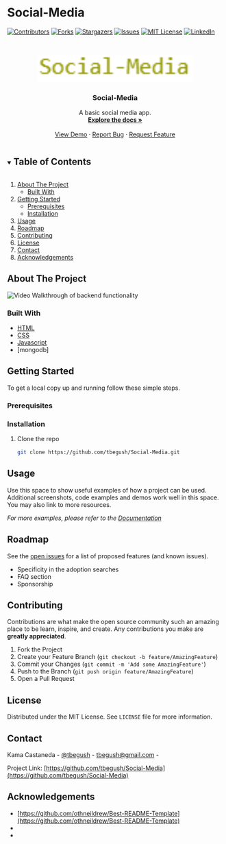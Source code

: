 # Social-Media
<!--
*** Thanks for checking out the Best-README-Template. If you have a suggestion
*** that would make this better, please fork the repo and create a pull request
*** or simply open an issue with the tag "enhancement".
*** Thanks again! Now go create something AMAZING! :D
***
*** Forked from othneildrew/Best-README-Template
***
*** To avoid retyping too much info. Do a search and replace for the following:
*** github_username, repo_name, twitter_handle, email, project_title, project_description
*** tbegush, Social-Media, @tbegush, tbegush@gmail.com, Social-Media,A basic social media app.
-->



<!-- PROJECT SHIELDS -->
<!--
*** I'm using markdown "reference style" links for readability.
*** Reference links are enclosed in brackets [ ] instead of parentheses ( ).
*** See the bottom of this document for the declaration of the reference variables
*** for contributors-url, forks-url, etc. This is an optional, concise syntax you may use.
*** https://www.markdownguide.org/basic-syntax/#reference-style-links
-->
[![Contributors][contributors-shield]][contributors-url]
[![Forks][forks-shield]][forks-url]
[![Stargazers][stars-shield]][stars-url]
[![Issues][issues-shield]][issues-url]
[![MIT License][license-shield]][license-url]
[![LinkedIn][linkedin-shield]][linkedin-url]



<!-- PROJECT LOGO -->
<br />
<p align="center">
  <a href="https://github.com/tbegush/Social-Media-logo.png">
    <img src="./Social-Media-logo.png" alt="Logo" width="363" height=auto>
  </a>

  <h3 align="center">Social-Media</h3>

  <p align="center">
   A basic social media app.
    <br />
    <a href="https://github.com/tbegush/Social-Media"><strong>Explore the docs »</strong></a>
    <br />
    <br />
    <a href="https://tbegush.github.io/Social-Media">View Demo</a>
    ·
    <a href="https://github.com/tbegush/Social-Media/issues">Report Bug</a>
    ·
    <a href="https://github.com/tbegush/Social-Media/issues">Request Feature</a>
  </p>
</p>



<!-- TABLE OF CONTENTS -->
<details open="open">
  <summary><h2 style="display: inline-block">Table of Contents</h2></summary>
  <ol>
    <li>
      <a href="#about-the-project">About The Project</a>
      <ul>
        <li><a href="#built-with">Built With</a></li>
      </ul>
    </li>
    <li>
      <a href="#getting-started">Getting Started</a>
      <ul>
        <li><a href="#prerequisites">Prerequisites</a></li>
        <li><a href="#installation">Installation</a></li>
      </ul>
    </li>
    <li><a href="#usage">Usage</a></li>
    <li><a href="#roadmap">Roadmap</a></li>
    <li><a href="#contributing">Contributing</a></li>
    <li><a href="#license">License</a></li>
    <li><a href="#contact">Contact</a></li>
    <li><a href="#acknowledgements">Acknowledgements</a></li>
  </ol>
</details>



<!-- ABOUT THE PROJECT -->
## About The Project

![Video Walkthrough of backend functionality](https://watch.screencastify.com/v/aJjJetYmCO1Bf3eREWFJ)




### Built With

* [HTML]()
* [CSS]()
* [Javascript]()
* [mongodb]




<!-- GETTING STARTED -->
## Getting Started

To get a local copy up and running follow these simple steps.

### Prerequisites

### Installation

1. Clone the repo
   ```sh
   git clone https://github.com/tbegush/Social-Media.git
   ```


<!-- USAGE EXAMPLES -->
## Usage

Use this space to show useful examples of how a project can be used. Additional screenshots, code examples and demos work well in this space. You may also link to more resources.

_For more examples, please refer to the [Documentation](https://example.com)_



<!-- ROADMAP -->
## Roadmap

See the [open issues](https://github.com/tbegush/Social-Media/issues) for a list of proposed features (and known issues).
  * Specificity in the adoption searches
  * FAQ section
  * Sponsorship



<!-- CONTRIBUTING -->
## Contributing

Contributions are what make the open source community such an amazing place to be learn, inspire, and create. Any contributions you make are **greatly appreciated**.

1. Fork the Project
2. Create your Feature Branch (`git checkout -b feature/AmazingFeature`)
3. Commit your Changes (`git commit -m 'Add some AmazingFeature'`)
4. Push to the Branch (`git push origin feature/AmazingFeature`)
5. Open a Pull Request



<!-- LICENSE -->
## License

Distributed under the MIT License. See `LICENSE` file for more information.



<!-- CONTACT -->
## Contact

Kama Castaneda - [@tbegush](https://twitter.com/tbegush) - tbegush@gmail.com - 

Project Link: [https://github.com/tbegush/Social-Media](https://github.com/tbegush/Social-Media)



<!-- ACKNOWLEDGEMENTS -->
## Acknowledgements

* [https://github.com/othneildrew/Best-README-Template](https://github.com/othneildrew/Best-README-Template)
* []()
* []()





<!-- MARKDOWN LINKS & IMAGES -->
<!-- https://www.markdownguide.org/basic-syntax/#reference-style-links -->
[contributors-shield]: https://img.shields.io/github/contributors/tbegush/git-it-done.svg?style=for-the-badge
[contributors-url]: https://github.com/tbegush/git-it-done/graphs/contributors
[forks-shield]: https://img.shields.io/github/forks/tbegush/git-it-done.svg?style=for-the-badge
[forks-url]: https://github.com/tbegush/git-it-done/network/members
[stars-shield]: https://img.shields.io/github/stars/tbegush/git-it-done.svg?style=for-the-badge
[stars-url]: https://github.com/tbegush/git-it-done/stargazers
[issues-shield]: https://img.shields.io/github/issues/tbegush/git-it-done.svg?style=for-the-badge
[issues-url]: https://github.com/tbegush/git-it-done/issues
[license-shield]: https://img.shields.io/github/license/tbegush/git-it-done.svg?style=for-the-badge
[license-url]: https://raw.githubusercontent.com/tbegush/git-it-done/master/LICENSE
[linkedin-shield]: https://img.shields.io/badge/-LinkedIn-black.svg?style=for-the-badge&logo=linkedin&colorB=555
[linkedin-url]: https://linkedin.com/in/tbegush

